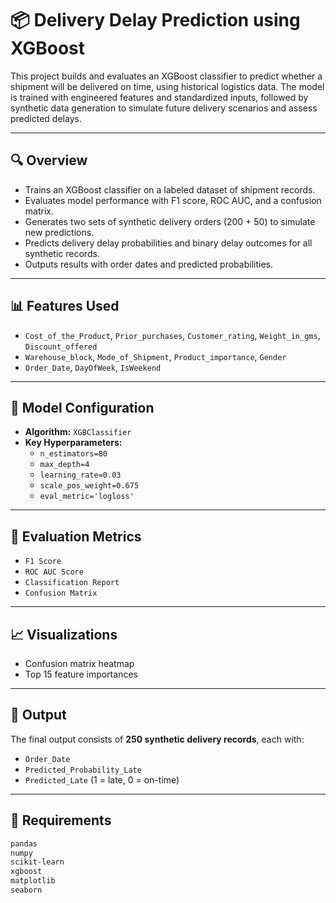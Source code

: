 # 📦 Delivery Delay Prediction using XGBoost

This project builds and evaluates an XGBoost classifier to predict whether a shipment will be delivered on time, using historical logistics data. The model is trained with engineered features and standardized inputs, followed by synthetic data generation to simulate future delivery scenarios and assess predicted delays.

---

## 🔍 Overview

- Trains an XGBoost classifier on a labeled dataset of shipment records.
- Evaluates model performance with F1 score, ROC AUC, and a confusion matrix.
- Generates two sets of synthetic delivery orders (200 + 50) to simulate new predictions.
- Predicts delivery delay probabilities and binary delay outcomes for all synthetic records.
- Outputs results with order dates and predicted probabilities.

---

## 📊 Features Used

- `Cost_of_the_Product`, `Prior_purchases`, `Customer_rating`, `Weight_in_gms`, `Discount_offered`
- `Warehouse_block`, `Mode_of_Shipment`, `Product_importance`, `Gender`
- `Order_Date`, `DayOfWeek`, `IsWeekend`

---

## 🧠 Model Configuration

- **Algorithm:** `XGBClassifier`
- **Key Hyperparameters:**
  - `n_estimators=80`
  - `max_depth=4`
  - `learning_rate=0.03`
  - `scale_pos_weight=0.675`
  - `eval_metric='logloss'`

---

## 🧪 Evaluation Metrics

- `F1 Score`
- `ROC AUC Score`
- `Classification Report`
- `Confusion Matrix`

---

## 📈 Visualizations

- Confusion matrix heatmap
- Top 15 feature importances

---

## 📁 Output

The final output consists of **250 synthetic delivery records**, each with:

- `Order_Date`
- `Predicted_Probability_Late`
- `Predicted_Late` (1 = late, 0 = on-time)

---

## 🧰 Requirements

```bash
pandas
numpy
scikit-learn
xgboost
matplotlib
seaborn
